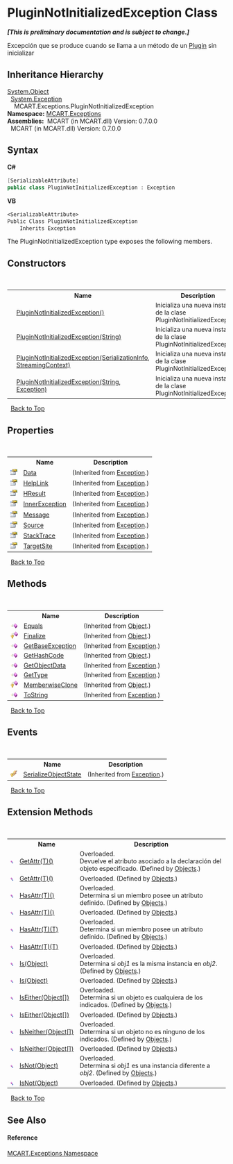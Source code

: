# PluginNotInitializedException Class
 _**\[This is preliminary documentation and is subject to change.\]**_

Excepción que se produce cuando se llama a un método de un <a href="a9773c1d-7ff5-ea9a-06bc-836b7335120f">Plugin</a> sin inicializar


## Inheritance Hierarchy
<a href="http://msdn2.microsoft.com/es-es/library/e5kfa45b" target="_blank">System.Object</a><br />&nbsp;&nbsp;<a href="http://msdn2.microsoft.com/es-es/library/c18k6c59" target="_blank">System.Exception</a><br />&nbsp;&nbsp;&nbsp;&nbsp;MCART.Exceptions.PluginNotInitializedException<br />
**Namespace:**&nbsp;<a href="36e6166c-cb29-ee06-1b8a-ebc61fae7b0a">MCART.Exceptions</a><br />**Assemblies:**&nbsp;&nbsp;MCART (in MCART.dll) Version: 0.7.0.0<br />&nbsp;&nbsp;MCART (in MCART.dll) Version: 0.7.0.0<br />

## Syntax

**C#**<br />
``` C#
[SerializableAttribute]
public class PluginNotInitializedException : Exception
```

**VB**<br />
``` VB
<SerializableAttribute>
Public Class PluginNotInitializedException
	Inherits Exception
```

The PluginNotInitializedException type exposes the following members.


## Constructors
&nbsp;<table><tr><th></th><th>Name</th><th>Description</th></tr><tr><td>![Public method](media/pubmethod.gif "Public method")</td><td><a href="ab809e85-2057-0f84-a17e-c6430ab75921">PluginNotInitializedException()</a></td><td>
Inicializa una nueva instancia de la clase PluginNotInitializedException.</td></tr><tr><td>![Public method](media/pubmethod.gif "Public method")</td><td><a href="e0870665-576a-8a9f-0f0f-7bff0c746569">PluginNotInitializedException(String)</a></td><td>
Inicializa una nueva instancia de la clase PluginNotInitializedException.</td></tr><tr><td>![Protected method](media/protmethod.gif "Protected method")</td><td><a href="af5d1299-a6d6-daf2-88df-0609c927c3c3">PluginNotInitializedException(SerializationInfo, StreamingContext)</a></td><td>
Inicializa una nueva instancia de la clase PluginNotInitializedException.</td></tr><tr><td>![Public method](media/pubmethod.gif "Public method")</td><td><a href="ea407106-0519-6bdd-7a14-300e4e50ad73">PluginNotInitializedException(String, Exception)</a></td><td>
Inicializa una nueva instancia de la clase PluginNotInitializedException.</td></tr></table>&nbsp;
<a href="#pluginnotinitializedexception-class">Back to Top</a>

## Properties
&nbsp;<table><tr><th></th><th>Name</th><th>Description</th></tr><tr><td>![Public property](media/pubproperty.gif "Public property")</td><td><a href="http://msdn2.microsoft.com/es-es/library/2wyfbc48" target="_blank">Data</a></td><td> (Inherited from <a href="http://msdn2.microsoft.com/es-es/library/c18k6c59" target="_blank">Exception</a>.)</td></tr><tr><td>![Public property](media/pubproperty.gif "Public property")</td><td><a href="http://msdn2.microsoft.com/es-es/library/71tawy4s" target="_blank">HelpLink</a></td><td> (Inherited from <a href="http://msdn2.microsoft.com/es-es/library/c18k6c59" target="_blank">Exception</a>.)</td></tr><tr><td>![Public property](media/pubproperty.gif "Public property")</td><td><a href="http://msdn2.microsoft.com/es-es/library/sh5cw61c" target="_blank">HResult</a></td><td> (Inherited from <a href="http://msdn2.microsoft.com/es-es/library/c18k6c59" target="_blank">Exception</a>.)</td></tr><tr><td>![Public property](media/pubproperty.gif "Public property")</td><td><a href="http://msdn2.microsoft.com/es-es/library/902sca80" target="_blank">InnerException</a></td><td> (Inherited from <a href="http://msdn2.microsoft.com/es-es/library/c18k6c59" target="_blank">Exception</a>.)</td></tr><tr><td>![Public property](media/pubproperty.gif "Public property")</td><td><a href="http://msdn2.microsoft.com/es-es/library/9btwf6wk" target="_blank">Message</a></td><td> (Inherited from <a href="http://msdn2.microsoft.com/es-es/library/c18k6c59" target="_blank">Exception</a>.)</td></tr><tr><td>![Public property](media/pubproperty.gif "Public property")</td><td><a href="http://msdn2.microsoft.com/es-es/library/85weac5w" target="_blank">Source</a></td><td> (Inherited from <a href="http://msdn2.microsoft.com/es-es/library/c18k6c59" target="_blank">Exception</a>.)</td></tr><tr><td>![Public property](media/pubproperty.gif "Public property")</td><td><a href="http://msdn2.microsoft.com/es-es/library/dxzhy005" target="_blank">StackTrace</a></td><td> (Inherited from <a href="http://msdn2.microsoft.com/es-es/library/c18k6c59" target="_blank">Exception</a>.)</td></tr><tr><td>![Public property](media/pubproperty.gif "Public property")</td><td><a href="http://msdn2.microsoft.com/es-es/library/2wchw354" target="_blank">TargetSite</a></td><td> (Inherited from <a href="http://msdn2.microsoft.com/es-es/library/c18k6c59" target="_blank">Exception</a>.)</td></tr></table>&nbsp;
<a href="#pluginnotinitializedexception-class">Back to Top</a>

## Methods
&nbsp;<table><tr><th></th><th>Name</th><th>Description</th></tr><tr><td>![Public method](media/pubmethod.gif "Public method")</td><td><a href="http://msdn2.microsoft.com/es-es/library/bsc2ak47" target="_blank">Equals</a></td><td> (Inherited from <a href="http://msdn2.microsoft.com/es-es/library/e5kfa45b" target="_blank">Object</a>.)</td></tr><tr><td>![Protected method](media/protmethod.gif "Protected method")</td><td><a href="http://msdn2.microsoft.com/es-es/library/4k87zsw7" target="_blank">Finalize</a></td><td> (Inherited from <a href="http://msdn2.microsoft.com/es-es/library/e5kfa45b" target="_blank">Object</a>.)</td></tr><tr><td>![Public method](media/pubmethod.gif "Public method")</td><td><a href="http://msdn2.microsoft.com/es-es/library/49kcee3b" target="_blank">GetBaseException</a></td><td> (Inherited from <a href="http://msdn2.microsoft.com/es-es/library/c18k6c59" target="_blank">Exception</a>.)</td></tr><tr><td>![Public method](media/pubmethod.gif "Public method")</td><td><a href="http://msdn2.microsoft.com/es-es/library/zdee4b3y" target="_blank">GetHashCode</a></td><td> (Inherited from <a href="http://msdn2.microsoft.com/es-es/library/e5kfa45b" target="_blank">Object</a>.)</td></tr><tr><td>![Public method](media/pubmethod.gif "Public method")</td><td><a href="http://msdn2.microsoft.com/es-es/library/fwb1489e" target="_blank">GetObjectData</a></td><td> (Inherited from <a href="http://msdn2.microsoft.com/es-es/library/c18k6c59" target="_blank">Exception</a>.)</td></tr><tr><td>![Public method](media/pubmethod.gif "Public method")</td><td><a href="http://msdn2.microsoft.com/es-es/library/44zb316t" target="_blank">GetType</a></td><td> (Inherited from <a href="http://msdn2.microsoft.com/es-es/library/c18k6c59" target="_blank">Exception</a>.)</td></tr><tr><td>![Protected method](media/protmethod.gif "Protected method")</td><td><a href="http://msdn2.microsoft.com/es-es/library/57ctke0a" target="_blank">MemberwiseClone</a></td><td> (Inherited from <a href="http://msdn2.microsoft.com/es-es/library/e5kfa45b" target="_blank">Object</a>.)</td></tr><tr><td>![Public method](media/pubmethod.gif "Public method")</td><td><a href="http://msdn2.microsoft.com/es-es/library/es4y6f7e" target="_blank">ToString</a></td><td> (Inherited from <a href="http://msdn2.microsoft.com/es-es/library/c18k6c59" target="_blank">Exception</a>.)</td></tr></table>&nbsp;
<a href="#pluginnotinitializedexception-class">Back to Top</a>

## Events
&nbsp;<table><tr><th></th><th>Name</th><th>Description</th></tr><tr><td>![Protected event](media/protevent.gif "Protected event")</td><td><a href="http://msdn2.microsoft.com/es-es/library/ee332915" target="_blank">SerializeObjectState</a></td><td> (Inherited from <a href="http://msdn2.microsoft.com/es-es/library/c18k6c59" target="_blank">Exception</a>.)</td></tr></table>&nbsp;
<a href="#pluginnotinitializedexception-class">Back to Top</a>

## Extension Methods
&nbsp;<table><tr><th></th><th>Name</th><th>Description</th></tr><tr><td>![Public Extension Method](media/pubextension.gif "Public Extension Method")</td><td><a href="266d0619-24e8-4bb1-eeac-82fa7c767fb6">GetAttr(T)()</a></td><td>Overloaded.  
Devuelve el atributo asociado a la declaración del objeto especificado.
 (Defined by <a href="bed01b44-1ba8-b02e-7f19-0855e84b8dbd">Objects</a>.)</td></tr><tr><td>![Public Extension Method](media/pubextension.gif "Public Extension Method")</td><td><a href="266d0619-24e8-4bb1-eeac-82fa7c767fb6">GetAttr(T)()</a></td><td>Overloaded.   (Defined by <a href="bed01b44-1ba8-b02e-7f19-0855e84b8dbd">Objects</a>.)</td></tr><tr><td>![Public Extension Method](media/pubextension.gif "Public Extension Method")</td><td><a href="23d8a4fc-d7b8-c950-fd60-5488d38ae883">HasAttr(T)()</a></td><td>Overloaded.  
Determina si un miembro posee un atributo definido.
 (Defined by <a href="bed01b44-1ba8-b02e-7f19-0855e84b8dbd">Objects</a>.)</td></tr><tr><td>![Public Extension Method](media/pubextension.gif "Public Extension Method")</td><td><a href="23d8a4fc-d7b8-c950-fd60-5488d38ae883">HasAttr(T)()</a></td><td>Overloaded.   (Defined by <a href="bed01b44-1ba8-b02e-7f19-0855e84b8dbd">Objects</a>.)</td></tr><tr><td>![Public Extension Method](media/pubextension.gif "Public Extension Method")</td><td><a href="203375c6-370f-f64c-5432-7536a7b7ebcc">HasAttr(T)(T)</a></td><td>Overloaded.  
Determina si un miembro posee un atributo definido.
 (Defined by <a href="bed01b44-1ba8-b02e-7f19-0855e84b8dbd">Objects</a>.)</td></tr><tr><td>![Public Extension Method](media/pubextension.gif "Public Extension Method")</td><td><a href="203375c6-370f-f64c-5432-7536a7b7ebcc">HasAttr(T)(T)</a></td><td>Overloaded.   (Defined by <a href="bed01b44-1ba8-b02e-7f19-0855e84b8dbd">Objects</a>.)</td></tr><tr><td>![Public Extension Method](media/pubextension.gif "Public Extension Method")</td><td><a href="196f8475-b677-a34d-59bf-35344814f977">Is(Object)</a></td><td>Overloaded.  
Determina si *obj1* es la misma instancia en *obj2*.
 (Defined by <a href="bed01b44-1ba8-b02e-7f19-0855e84b8dbd">Objects</a>.)</td></tr><tr><td>![Public Extension Method](media/pubextension.gif "Public Extension Method")</td><td><a href="196f8475-b677-a34d-59bf-35344814f977">Is(Object)</a></td><td>Overloaded.   (Defined by <a href="bed01b44-1ba8-b02e-7f19-0855e84b8dbd">Objects</a>.)</td></tr><tr><td>![Public Extension Method](media/pubextension.gif "Public Extension Method")</td><td><a href="df46cf0b-190b-ec6a-69df-c78f6a5797bf">IsEither(Object[])</a></td><td>Overloaded.  
Determina si un objeto es cualquiera de los indicados.
 (Defined by <a href="bed01b44-1ba8-b02e-7f19-0855e84b8dbd">Objects</a>.)</td></tr><tr><td>![Public Extension Method](media/pubextension.gif "Public Extension Method")</td><td><a href="df46cf0b-190b-ec6a-69df-c78f6a5797bf">IsEither(Object[])</a></td><td>Overloaded.   (Defined by <a href="bed01b44-1ba8-b02e-7f19-0855e84b8dbd">Objects</a>.)</td></tr><tr><td>![Public Extension Method](media/pubextension.gif "Public Extension Method")</td><td><a href="eefea649-60a0-7eb1-917a-075b273494b9">IsNeither(Object[])</a></td><td>Overloaded.  
Determina si un objeto no es ninguno de los indicados.
 (Defined by <a href="bed01b44-1ba8-b02e-7f19-0855e84b8dbd">Objects</a>.)</td></tr><tr><td>![Public Extension Method](media/pubextension.gif "Public Extension Method")</td><td><a href="eefea649-60a0-7eb1-917a-075b273494b9">IsNeither(Object[])</a></td><td>Overloaded.   (Defined by <a href="bed01b44-1ba8-b02e-7f19-0855e84b8dbd">Objects</a>.)</td></tr><tr><td>![Public Extension Method](media/pubextension.gif "Public Extension Method")</td><td><a href="544e32e7-8440-b023-8a1b-4e3542ae24f5">IsNot(Object)</a></td><td>Overloaded.  
Determina si *obj1* es una instancia diferente a *obj2*.
 (Defined by <a href="bed01b44-1ba8-b02e-7f19-0855e84b8dbd">Objects</a>.)</td></tr><tr><td>![Public Extension Method](media/pubextension.gif "Public Extension Method")</td><td><a href="544e32e7-8440-b023-8a1b-4e3542ae24f5">IsNot(Object)</a></td><td>Overloaded.   (Defined by <a href="bed01b44-1ba8-b02e-7f19-0855e84b8dbd">Objects</a>.)</td></tr></table>&nbsp;
<a href="#pluginnotinitializedexception-class">Back to Top</a>

## See Also


#### Reference
<a href="36e6166c-cb29-ee06-1b8a-ebc61fae7b0a">MCART.Exceptions Namespace</a><br />